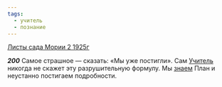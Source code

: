```yaml
---
tags:
  - учитель
  - познание
---
```


[Листы сада Мории 2 1925г](/agni/1925)

___200___
Самое страшное — сказать: «Мы уже постигли». Сам [Учитель](/tag/#учитель) никогда не скажет эту разрушительную формулу. Мы [знаем](/tag/#познание) План и неустанно постигаем подробности.   

